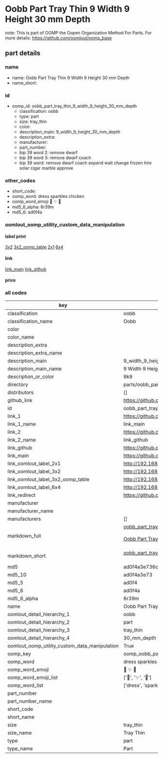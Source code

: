 # Oobb Part Tray Thin 9 Width 9 Height 30 mm Depth  

note: This is part of OOMP the Oopen Organization Method For Parts. For more details: https://github.com/oomlout/oomp_base

##  part details
  







### name
* name: Oobb Part Tray Thin 9 Width 9 Height 30 mm Depth
* name_short: 
### id
* oomp_id: oobb_part_tray_thin_9_width_9_height_30_mm_depth
  * classification: oobb
  * type: part
  * size: tray_thin
  * color: 
  * description_main: 9_width_9_height_30_mm_depth
  * description_extra: 
  * manufacturer: 
  * part_number: 
  * bip 39 word 2: remove dwarf
  * bip 39 word 3: remove dwarf coach
  * bip 39 word: remove dwarf coach expand wait change frozen hire solar cigar marble approve

### other_codes
* short_code: 
* oomp_word: dress sparkles chicken
* oomp_word_emoji :dress: :sparkles: :chicken:
* md5_6_alpha: 6r39m
* md5_6: ad0f4a






### oomlout_oomp_utility_custom_data_manipulation
#### label print
[3x2](http://192.168.1.245:1112/?label=oomp%206r39m)
[3x2_oomp_table](http://192.168.1.108:1112/?label=oomp%206r39m)
[2x1](http://192.168.1.242:1112/?label=oomp%206r39m)
[6x4](http://192.168.1.55:1112/?label=oomp%206r39m)    

#### link

[link_main](https://github.com/oomlout/oomlout_oomp_version_1_messy/tree/main/parts/oobb_part_tray_thin_9_width_9_height_30_mm_depth) [link_github](https://github.com/oomlout/oomlout_oomp_version_1_messy/tree/main/parts/oobb_part_tray_thin_9_width_9_height_30_mm_depth)                             

#### price







### all codes 
| key | value |  
| --- | --- |  
| classification | oobb |  
| classification_name | Oobb |  
| color |  |  
| color_name |  |  
| description_extra |  |  
| description_extra_name |  |  
| description_main | 9_width_9_height_30_mm_depth |  
| description_main_name | 9 Width 9 Height 30 mm Depth |  
| description_or_color | 9k9 |  
| directory | parts/oobb_part_tray_thin_9_width_9_height_30_mm_depth |  
| distributors | [] |  
| github_link | https://github.com/oomlout/oomlout_oomp_part_src/tree/main/parts/oobb_part_tray_thin_9_width_9_height_30_mm_depth |  
| id | oobb_part_tray_thin_9_width_9_height_30_mm_depth |  
| link_1 | https://github.com/oomlout/oomlout_oomp_version_1_messy/tree/main/parts/oobb_part_tray_thin_9_width_9_height_30_mm_depth |  
| link_1_name | link_main |  
| link_2 | https://github.com/oomlout/oomlout_oomp_version_1_messy/tree/main/parts/oobb_part_tray_thin_9_width_9_height_30_mm_depth |  
| link_2_name | link_github |  
| link_github | https://github.com/oomlout/oomlout_oomp_version_1_messy/tree/main/parts/oobb_part_tray_thin_9_width_9_height_30_mm_depth |  
| link_main | https://github.com/oomlout/oomlout_oomp_version_1_messy/tree/main/parts/oobb_part_tray_thin_9_width_9_height_30_mm_depth |  
| link_oomlout_label_2x1 | http://192.168.1.242:1112/?label=oomp%206r39m |  
| link_oomlout_label_3x2 | http://192.168.1.245:1112/?label=oomp%206r39m |  
| link_oomlout_label_3x2_oomp_table | http://192.168.1.108:1112/?label=oomp%206r39m |  
| link_oomlout_label_6x4 | http://192.168.1.55:1112/?label=oomp%206r39m |  
| link_redirect | https://github.com/oomlout/oomlout_oomp_version_1_messy/tree/main/parts/oobb_part_tray_thin_9_width_9_height_30_mm_depth |  
| manufacturer |  |  
| manufacturer_name |  |  
| manufacturers | [] |  
| markdown_full | [oobb_part_tray_thin_9_width_9_height_30_mm_depth](none)<br>[](none)<br>[Oobb Part Tray Thin 9 Width 9 Height 30 Mm Depth](none)<br><br> |  
| markdown_short | [oobb_part_tray_thin_9_width_9_height_30_mm_depth](none)<br><br> |  
| md5 | ad0f4a3e736c0bb498fb350259512daf |  
| md5_10 | ad0f4a3e73 |  
| md5_5 | ad0f4 |  
| md5_6 | ad0f4a |  
| md5_6_alpha | 6r39m |  
| name | Oobb Part Tray Thin 9 Width 9 Height 30 mm Depth |  
| oomlout_detail_hierarchy_1 | oobb |  
| oomlout_detail_hierarchy_2 | part |  
| oomlout_detail_hierarchy_3 | tray_thin |  
| oomlout_detail_hierarchy_4 | 30_mm_depth |  
| oomlout_oomp_utility_custom_data_manipulation | True |  
| oomp_key | oomp_oobb_part_tray_thin_9_width_9_height_30_mm_depth |  
| oomp_word | dress sparkles chicken |  
| oomp_word_emoji | :dress: :sparkles: :chicken: |  
| oomp_word_emoji_list | [':dress:', ':sparkles:', ':chicken:'] |  
| oomp_word_list | ['dress', 'sparkles', 'chicken'] |  
| part_number |  |  
| part_number_name |  |  
| short_code |  |  
| short_name |  |  
| size | tray_thin |  
| size_name | Tray Thin |  
| type | part |  
| type_name | Part |  
